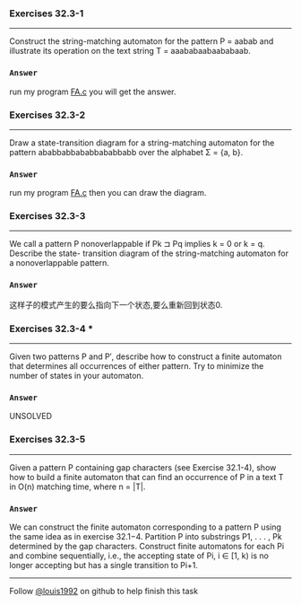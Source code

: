 ### Exercises 32.3-1
***
Construct the string-matching automaton for the pattern P = aabab and illustrate its operation on the text string T = aaababaabaababaab.

### `Answer`
run my program [FA.c](./FA.c) you will get the answer.


### Exercises 32.3-2
***
Draw a state-transition diagram for a string-matching automaton for the pattern ababbabbababbababbabb over the alphabet Σ = {a, b}.

### `Answer`
run my program [FA.c](./FA.c) then you can draw the diagram.

### Exercises 32.3-3
***
We call a pattern P nonoverlappable if Pk ⊐ Pq implies k = 0 or k = q. Describe the state- transition diagram of the string-matching automaton for a nonoverlappable pattern.

### `Answer`
这样子的模式产生的要么指向下一个状态,要么重新回到状态0.				

### Exercises 32.3-4 *
***
Given two patterns P and P′, describe how to construct a finite automaton that determines all
occurrences of either pattern. Try to minimize the number of states in your automaton.

### `Answer`
UNSOLVED

### Exercises 32.3-5
***
Given a pattern P containing gap characters (see Exercise 32.1-4), show how to build a finite
automaton that can find an occurrence of P in a text T in O(n) matching time, where n = |T|.

### `Answer`
We can construct the finite automaton corresponding to a pattern P using the same idea as in exercise 32.1−4. Partition P into substrings P1, . . . , Pk determined by the gap characters. Construct finite automatons for each Pi and combine sequentially, i.e., the accepting state of Pi, i ∈ [1, k) is no longer accepting but has a single transition to Pi+1.

***
Follow [@louis1992](https://github.com/gzc) on github to help finish this task

